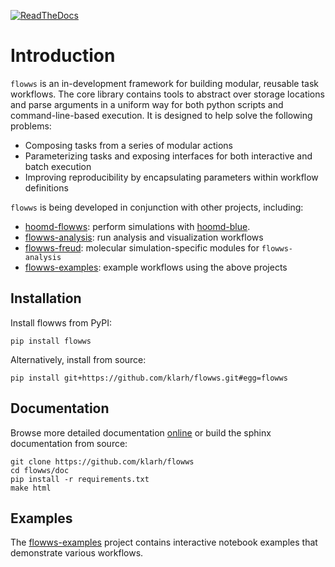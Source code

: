 [![ReadTheDocs](https://img.shields.io/readthedocs/flowws.svg?style=flat)](https://flowws.readthedocs.io/en/latest/)

# Introduction

`flowws` is an in-development framework for building modular, reusable
task workflows. The core library contains tools to abstract over
storage locations and parse arguments in a uniform way for both python
scripts and command-line-based execution. It is designed to help solve
the following problems:

- Composing tasks from a series of modular actions
- Parameterizing tasks and exposing interfaces for both interactive and batch execution
- Improving reproducibility by encapsulating parameters within workflow definitions

`flowws` is being developed in conjunction with other projects, including:

- [hoomd-flowws](https://github.com/klarh/hoomd_flowws): perform simulations with [hoomd-blue](https://github.com/glotzerlab/hoomd-blue).
- [flowws-analysis](https://github.com/klarh/flowws-analysis): run analysis and visualization workflows
- [flowws-freud](https://github.com/klarh/flowws-freud): molecular simulation-specific modules for `flowws-analysis`
- [flowws-examples](http://github.com/klarh/flowws-examples): example workflows using the above projects

## Installation

Install flowws from PyPI:

```
pip install flowws
```

Alternatively, install from source:

```
pip install git+https://github.com/klarh/flowws.git#egg=flowws
```

## Documentation

Browse more detailed documentation
[online](https://flowws.readthedocs.io) or build the sphinx
documentation from source:

```
git clone https://github.com/klarh/flowws
cd flowws/doc
pip install -r requirements.txt
make html
```

## Examples

The [flowws-examples](http://github.com/klarh/flowws-examples) project
contains interactive notebook examples that demonstrate various
workflows.